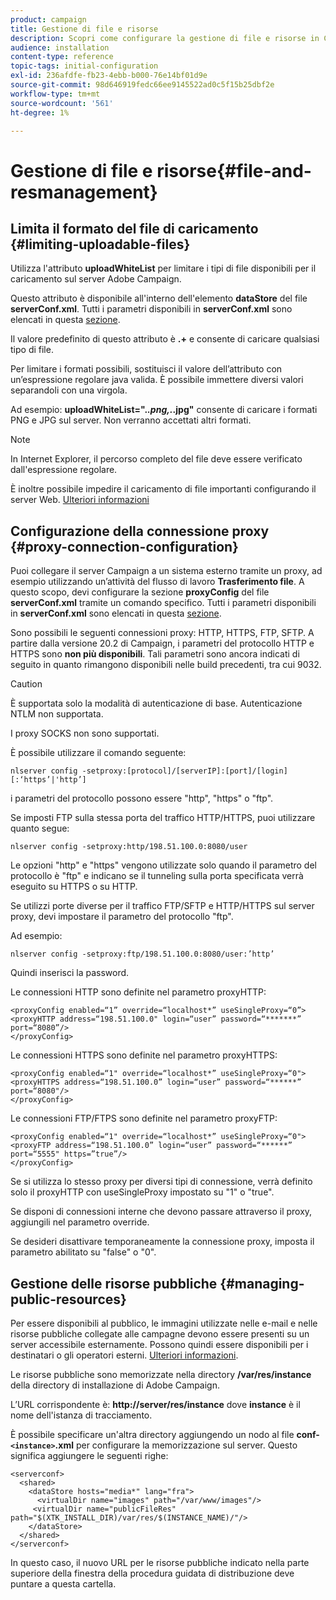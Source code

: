 ```yaml
---
product: campaign
title: Gestione di file e risorse
description: Scopri come configurare la gestione di file e risorse in Campaign
audience: installation
content-type: reference
topic-tags: initial-configuration
exl-id: 236afdfe-fb23-4ebb-b000-76e14bf01d9e
source-git-commit: 98d646919fedc66ee9145522ad0c5f15b25dbf2e
workflow-type: tm+mt
source-wordcount: '561'
ht-degree: 1%

---
```


# Gestione di file e risorse{#file-and-resmanagement}

## Limita il formato del file di caricamento {#limiting-uploadable-files}

Utilizza l&#39;attributo **uploadWhiteList** per limitare i tipi di file disponibili per il caricamento sul server Adobe Campaign.

Questo attributo è disponibile all&#39;interno dell&#39;elemento **dataStore** del file **serverConf.xml**. Tutti i parametri disponibili in **serverConf.xml** sono elencati in questa [sezione](../../installation/using/the-server-configuration-file.md).

Il valore predefinito di questo attributo è **.+** e consente di caricare qualsiasi tipo di file.

Per limitare i formati possibili, sostituisci il valore dell’attributo con un’espressione regolare java valida. È possibile immettere diversi valori separandoli con una virgola.

Ad esempio: **uploadWhiteList=&quot;.*.png,.*.jpg&quot;** consente di caricare i formati PNG e JPG sul server. Non verranno accettati altri formati.

>[!NOTE]
>
>In Internet Explorer, il percorso completo del file deve essere verificato dall&#39;espressione regolare.

È inoltre possibile impedire il caricamento di file importanti configurando il server Web. [Ulteriori informazioni](web-server-configuration.md)

## Configurazione della connessione proxy {#proxy-connection-configuration}

Puoi collegare il server Campaign a un sistema esterno tramite un proxy, ad esempio utilizzando un’attività del flusso di lavoro **Trasferimento file**. A questo scopo, devi configurare la sezione **proxyConfig** del file **serverConf.xml** tramite un comando specifico. Tutti i parametri disponibili in **serverConf.xml** sono elencati in questa [sezione](../../installation/using/the-server-configuration-file.md).

Sono possibili le seguenti connessioni proxy: HTTP, HTTPS, FTP, SFTP. A partire dalla versione 20.2 di Campaign, i parametri del protocollo HTTP e HTTPS sono **non più disponibili**. Tali parametri sono ancora indicati di seguito in quanto rimangono disponibili nelle build precedenti, tra cui 9032.

>[!CAUTION]
>
>È supportata solo la modalità di autenticazione di base. Autenticazione NTLM non supportata.
>
>I proxy SOCKS non sono supportati.


È possibile utilizzare il comando seguente:

```
nlserver config -setproxy:[protocol]/[serverIP]:[port]/[login][:‘https’|'http’]
```

i parametri del protocollo possono essere &quot;http&quot;, &quot;https&quot; o &quot;ftp&quot;.

Se imposti FTP sulla stessa porta del traffico HTTP/HTTPS, puoi utilizzare quanto segue:

```
nlserver config -setproxy:http/198.51.100.0:8080/user
```

Le opzioni &quot;http&quot; e &quot;https&quot; vengono utilizzate solo quando il parametro del protocollo è &quot;ftp&quot; e indicano se il tunneling sulla porta specificata verrà eseguito su HTTPS o su HTTP.

Se utilizzi porte diverse per il traffico FTP/SFTP e HTTP/HTTPS sul server proxy, devi impostare il parametro del protocollo &quot;ftp&quot;.


Ad esempio:

```
nlserver config -setproxy:ftp/198.51.100.0:8080/user:’http’
```

Quindi inserisci la password.

Le connessioni HTTP sono definite nel parametro proxyHTTP:

```
<proxyConfig enabled=“1” override=“localhost*” useSingleProxy=“0”>
<proxyHTTP address=“198.51.100.0" login=“user” password=“*******” port=“8080”/>
</proxyConfig>
```

Le connessioni HTTPS sono definite nel parametro proxyHTTPS:

```
<proxyConfig enabled=“1" override=“localhost*” useSingleProxy=“0">
<proxyHTTPS address=“198.51.100.0” login=“user” password=“******” port=“8080"/>
</proxyConfig>
```

Le connessioni FTP/FTPS sono definite nel parametro proxyFTP:

```
<proxyConfig enabled=“1" override=“localhost*” useSingleProxy=“0">
<proxyFTP address=“198.51.100.0” login=“user” password=“******” port=“5555" https=”true”/>
</proxyConfig>
```

Se si utilizza lo stesso proxy per diversi tipi di connessione, verrà definito solo il proxyHTTP con useSingleProxy impostato su &quot;1&quot; o &quot;true&quot;.

Se disponi di connessioni interne che devono passare attraverso il proxy, aggiungili nel parametro override.

Se desideri disattivare temporaneamente la connessione proxy, imposta il parametro abilitato su &quot;false&quot; o &quot;0&quot;.

## Gestione delle risorse pubbliche {#managing-public-resources}

Per essere disponibili al pubblico, le immagini utilizzate nelle e-mail e nelle risorse pubbliche collegate alle campagne devono essere presenti su un server accessibile esternamente. Possono quindi essere disponibili per i destinatari o gli operatori esterni. [Ulteriori informazioni](../../installation/using/deploying-an-instance.md#managing-public-resources).

Le risorse pubbliche sono memorizzate nella directory **/var/res/instance** della directory di installazione di Adobe Campaign.

L’URL corrispondente è: **http://server/res/instance** dove **instance** è il nome dell&#39;istanza di tracciamento.

È possibile specificare un&#39;altra directory aggiungendo un nodo al file **conf-`<instance>`.xml** per configurare la memorizzazione sul server. Questo significa aggiungere le seguenti righe:

```
<serverconf>
  <shared>
    <dataStore hosts="media*" lang="fra">
      <virtualDir name="images" path="/var/www/images"/>
     <virtualDir name="publicFileRes" path="$(XTK_INSTALL_DIR)/var/res/$(INSTANCE_NAME)/"/>
    </dataStore>
  </shared>
</serverconf>
```

In questo caso, il nuovo URL per le risorse pubbliche indicato nella parte superiore della finestra della procedura guidata di distribuzione deve puntare a questa cartella.
